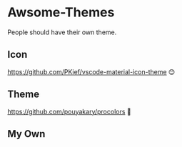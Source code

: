# Awsome-Themes
People should have their own theme.

## Icon

https://github.com/PKief/vscode-material-icon-theme 😊

## Theme
https://github.com/pouyakary/procolors 🥰

## My Own

